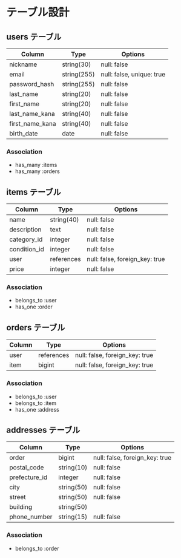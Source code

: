 # テーブル設計
## users テーブル

| Column         | Type        | Options                   |
|----------------|-------------|---------------------------|
| nickname       | string(30)  | null: false               |
| email          | string(255) | null: false, unique: true |
| password_hash  | string(255) | null: false               |
| last_name      | string(20)  | null: false               |
| first_name     | string(20)  | null: false               |
| last_name_kana | string(40)  | null: false               |
| first_name_kana| string(40)  | null: false               |
| birth_date     | date        | null: false               |

### Association
- has_many :items
- has_many :orders

## items テーブル

| Column       | Type         | Options                        |
|--------------|--------------|--------------------------------|
| name         | string(40)   | null: false                    |
| description  | text         | null: false                    |
| category_id  | integer      | null: false                    |
| condition_id | integer      | null: false                    |
| user         | references   | null: false, foreign_key: true |
| price        | integer      | null: false                    |


### Association
- belongs_to :user
- has_one :order

## orders テーブル

| Column  | Type   | Options                        |
|---------|--------|--------------------------------|
| user    | references | null: false, foreign_key: true |
| item    | bigint     | null: false, foreign_key: true |

### Association
- belongs_to :user
- belongs_to :item
- has_one :address

## addresses テーブル

| Column        | Type        | Options                        |
|---------------|-------------|--------------------------------|
| order         | bigint      | null: false, foreign_key: true |
| postal_code   | string(10)  | null: false                    |
| prefecture_id | integer     | null: false                    |
| city          | string(50)  | null: false                    |
| street        | string(50)  | null: false                    |
| building      | string(50)  |                                |
| phone_number  | string(15)  | null: false                    |

### Association
- belongs_to :order
